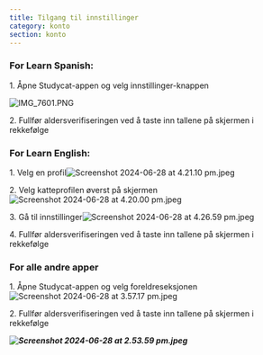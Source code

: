 ```yaml
---
title: Tilgang til innstillinger
category: konto
section: konto
---
```


### **For Learn Spanish:**

1\. Åpne Studycat-appen og velg innstillinger-knappen

![IMG_7601.PNG](https://help.studycat.com/hc/article_attachments/34518228606873)

2\. Fullfør aldersverifiseringen ved å taste inn tallene på skjermen i rekkefølge


### **For Learn English:**

1\. Velg en profil![Screenshot 2024-06-28 at 4.21.10 pm.jpeg](https://help.studycat.com/hc/article_attachments/34518228607769)

2\. Velg katteprofilen øverst på skjermen![Screenshot 2024-06-28 at 4.20.00 pm.jpeg](https://help.studycat.com/hc/article_attachments/34518215417241)

3\. Gå til innstillinger![Screenshot 2024-06-28 at 4.26.59 pm.jpeg](https://help.studycat.com/hc/article_attachments/34518215418265)

4\. Fullfør aldersverifiseringen ved å taste inn tallene på skjermen i rekkefølge


### **For alle andre apper**

1\. Åpne Studycat-appen og velg foreldreseksjonen![Screenshot 2024-06-28 at 3.57.17 pm.jpeg](https://help.studycat.com/hc/article_attachments/34518228611353)

2\. Fullfør aldersverifiseringen ved å taste inn tallene på skjermen i rekkefølge

***![Screenshot 2024-06-28 at 2.53.59 pm.jpeg](https://help.studycat.com/hc/article_attachments/34518215421977)***